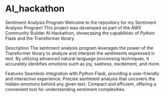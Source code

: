 # AI_hackathon

Sentiment Analysis Program
Welcome to the repository for my Sentiment Analysis Program! This project was developed as part of the AWS Community Builder AI Hackathon, showcasing the capabilities of Python Flask and the Transformer library.

Description
The sentiment analysis program leverages the power of the Transformer library to analyze and interpret the sentiments expressed in text. By utilizing advanced natural language processing techniques, it accurately identifies emotions such as joy, sadness, excitement, and more.

Features
Seamless integration with Python Flask, providing a user-friendly and interactive experience.
Precise sentiment analysis that uncovers the hidden emotions behind any given text.
Compact and efficient, offering a convenient tool for understanding sentiment complexities.

